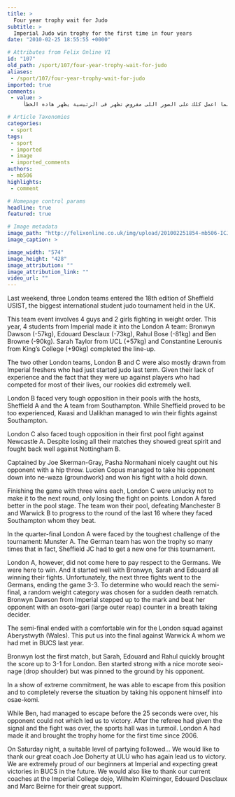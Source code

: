 ```yaml
---
title: >
  Four year trophy wait for Judo
subtitle: >
  Imperial Judo win trophy for the first time in four years
date: "2010-02-25 18:55:55 +0000"

# Attributes from Felix Online V1
id: "107"
old_path: /sport/107/four-year-trophy-wait-for-judo
aliases:
 - /sport/107/four-year-trophy-wait-for-judo
imported: true
comments:
 - value: >
     قال:السلام عليكمبارك الله فيك و جزاك لله كل خير دائماعندى مشكلة بتاعمل مع الموقع من اكم سنة بس تعاملى مع ورد برس من ايام صادفتنى مشكلة الصور بعد ما رفعت هاده القالب الصور تضاف داخل الموضوع مظبوط بس ما بتظهر خارج الموضوع.لما اعمل كلك على الصور اللى مفروض تظهر فى الرئيسية يظهر هاده الخظأWarning: imagepng() [function.imagepng]: Unable to open ./cache/30579b62508e87311d0ab6991ae817ec.png' for wrtinig: Permission denied in /home/public_html/wp-content/themes/LondonLive/thumb.php on line 343و فى خطأ تانى من لوحة التحكم لما ادخل على القوائمFatal error: Allowed memory size of 33554432 bytes exhausted (tried to allocate 363032 bytes) in /home/public_html/wp-admin/nav-menus.php on line 16و عندك بالقالب ايضا ظاهر فى الشريط ا

# Article Taxonomies
categories:
 - sport
tags:
 - sport
 - imported
 - image
 - imported_comments
authors:
 - mb506
highlights:
 - comment

# Homepage control params
headline: true
featured: true

# Image metadata
image_path: "http://felixonline.co.uk/img/upload/201002251854-mb506-ICJudo.jpg"
image_caption: >

image_width: "574"
image_height: "428"
image_attribution: ""
image_attribution_link: ""
video_url: ""
---
```


Last weekend, three London teams entered the 18th edition of Sheffield USIST, the biggest international student judo tournament held in the UK.

This team event involves 4 guys and 2 girls fighting in weight order. This year, 4 students from Imperial made it into the London A team:
 Bronwyn Dawson (-57kg), Edouard Desclaux (-73kg), Rahul Bose (-81kg) and Ben Browne (-90kg). Sarah Taylor from UCL (+57kg) and Constantine Lerounis from King’s College (+90kg) completed the line-up.

The two other London teams, London B and C were also mostly drawn from Imperial freshers who had just started judo last term. Given their lack of experience and the fact that they were up against players who had competed for most of their lives, our rookies did extremely well.

London B faced very tough opposition in their pools with the hosts, Sheffield A and the A team from Southampton. While Sheffield proved to be too experienced, Kwasi and Ualikhan managed to win their fights against Southampton.

London C also faced tough opposition in their first pool fight against Newcastle A. Despite losing all their matches they showed great spirit and fought back well against Nottingham B.

Captained by Joe Skerman-Gray, Pasha Normahani nicely caught out his opponent with a hip throw. Lucien Copus managed to take his opponent down into ne-waza (groundwork) and won his fight with a hold down.

Finishing the game with three wins each, London C were unlucky not to make it to the next round, only losing the fight on points.
 London A fared better in the pool stage. The team won their pool, defeating Manchester B and Warwick B to progress to the round of the last 16 where they faced Southampton whom they beat.

In the quarter-final London A were faced by the toughest challenge of the tournament: Munster A. The German team has won the trophy so many times that in fact, Sheffield JC had to get a new one for this tournament.

London A, however, did not come here to pay respect to the Germans. We were here to win. And it started well with Bronwyn, Sarah and Edouard all winning their fights. Unfortunately, the next three fights went to the Germans, ending the game 3-3. To determine who would reach the semi-final, a random weight category was chosen for a sudden death rematch. Bronwyn Dawson from Imperial stepped up to the mark and beat her opponent with an osoto-gari (large outer reap) counter in a breath taking decider.

The semi-final ended with a comfortable win for the London squad against Aberystwyth (Wales). This put us into the final against Warwick A whom we had met in BUCS last year.

Bronwyn lost the first match, but Sarah, Edouard and Rahul quickly brought the score up to 3-1 for London. Ben started strong with a nice morote seoi-nage (drop shoulder) but was pinned to the ground by his opponent.

In a show of extreme commitment, he was able to escape from this position and to completely reverse the situation by taking his opponent himself into osae-komi.

While Ben, had managed to escape before the 25 seconds were over, his opponent could not which led us to victory. After the referee had given the signal and the fight was over, the sports hall was in turmoil. London A had made it and brought the trophy home for the first time since 2006.

On Saturday night, a suitable level of partying followed…
 We would like to thank our great coach Joe Doherty at ULU who has again lead us to victory. We are extremely proud of our beginners at Imperial and expecting great victories in BUCS in the future. We would also like to thank our current coaches at the Imperial College dojo, Wilhelm Kleiminger, Edouard Desclaux and Marc Beirne for their great support.
